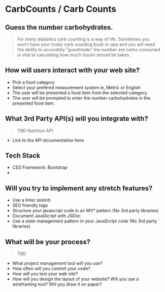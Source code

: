 

# CarbCounts / Carb Counts

## Guess the number carbohydrates.

> For many diabetics carb counting is a way of life. Sometimes you won't have your trusty carb counting book or app and you will need the ability to accurately "guestimate" the number are carbs consumed is vital to calculating how much insulin should be taken.

## How will users interact with your web site?
* Pick a food category
* Select your prefered measurement system ie, Metric or English
* The user will be presented a food item from the selected category.
* The user will be prompted to enter the number carbohydrates in the presented food item.
   
## What 3rd Party API(s) will you integrate with?
> TBD Nutrition API
* Link to the API documentation here

## Tech Stack
* CSS Framework:  Bootstrap
* 

## Will you try to implement any stretch features?
* Use a linter (eslint)
* SEO friendly tags
* Structure your javascript code in an MV* pattern (No 3rd party libraries)
* Document JavaScript with JSDoc
* Use a state management pattern in your JavaScript code (No 3rd party libraries)

## What will be your process? 
> TBD
* What project management tool will you use?
* How often will you commit your code?
* How will you test your web site?
* How will you design the layout of your website? Will you use a wireframing tool? Will you draw it on paper?
